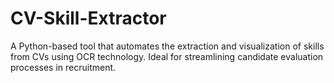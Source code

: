 # CV-Skill-Extractor
A Python-based tool that automates the extraction and visualization of skills from CVs using OCR technology. Ideal for streamlining candidate evaluation processes in recruitment.

